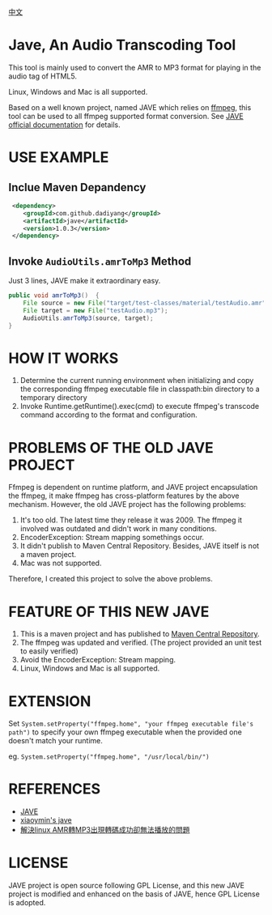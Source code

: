 [中文](./README.md)

# Jave, An Audio Transcoding Tool

This tool is mainly used to convert the AMR to MP3 format for playing in the audio tag of HTML5.

Linux, Windows and Mac is all supported.

Based on a well known project, named JAVE which relies on [ffmpeg](http://ffmpeg.org/), this tool can be used to all ffmpeg supported format conversion. See [JAVE official documentation](http://www.sauronsoftware.it/projects/jave/manual.php) for details.

# USE EXAMPLE

## Inclue Maven Depandency

```xml
 <dependency>
    <groupId>com.github.dadiyang</groupId>
    <artifactId>jave</artifactId>
    <version>1.0.3</version>
 </dependency>
```

## Invoke `AudioUtils.amrToMp3` Method

Just 3 lines, JAVE make it extraordinary easy.

```java
public void amrToMp3()  {
    File source = new File("target/test-classes/material/testAudio.amr");
    File target = new File("testAudio.mp3");
    AudioUtils.amrToMp3(source, target);
}
```

# HOW IT WORKS

1. Determine the current running environment when initializing and copy the corresponding ffmpeg executable file in classpath:bin directory to a temporary directory
2. Invoke Runtime.getRuntime().exec(cmd) to execute ffmpeg's transcode command according to the format and configuration. 

# PROBLEMS OF THE OLD JAVE PROJECT

Ffmpeg is dependent on runtime platform, and JAVE project encapsulation the ffmpeg, it make ffmpeg has cross-platform features by the above mechanism. However, the old JAVE project has the following problems:

1. It's too old. The latest time they release it was 2009. The ffmpeg it involved was outdated and didn't work in many conditions.
2. EncoderException: Stream mapping somethings occur.
3. It didn't publish to Maven Central Repository. Besides, JAVE itself is not a maven project.
4. Mac was not supported.

Therefore, I created this project to solve the above problems.

# FEATURE OF THIS NEW JAVE

1. This is a maven project and has published to [Maven Central Repository](https://mvnrepository.com/artifact/com.github.dadiyang/jave).
2. The ffmpeg was updated and verified. (The project provided an unit test to easily verified)
3. Avoid the EncoderException: Stream mapping.
4. Linux, Windows and Mac is all supported.

# EXTENSION

Set `System.setProperty("ffmpeg.home", "your ffmpeg executable file's path")` to specify your own ffmpeg executable when the provided one doesn't match your runtime.

eg. `System.setProperty("ffmpeg.home", "/usr/local/bin/")`

# REFERENCES

* [JAVE](http://www.sauronsoftware.it/projects/jave/download.php) 
* [xiaoymin's jave](https://github.com/xiaoymin/jave)
* [解決linux AMR轉MP3出現轉碼成功卻無法播放的問題](https://hk.saowen.com/a/2ec2a73ec73091967c3ebdb5697832006cb255a7183377b6e8fae1c13f5e54bc)

# LICENSE

JAVE project is open source following GPL License, and this new JAVE project is modified and enhanced on the basis of JAVE, hence GPL License is adopted.